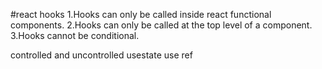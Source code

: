 #react  hooks
1.Hooks can only be called inside react functional components.
2.Hooks can only be called at the top level of a component.
3.Hooks cannot be conditional.

controlled      and      uncontrolled
usestate                 use ref